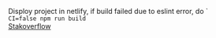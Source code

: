 Disploy project in netlify, if build failed due to eslint error, do `  
```CI=false npm run build```  
[Stakoverflow](https://stackoverflow.com/a/62490508/10928027)
